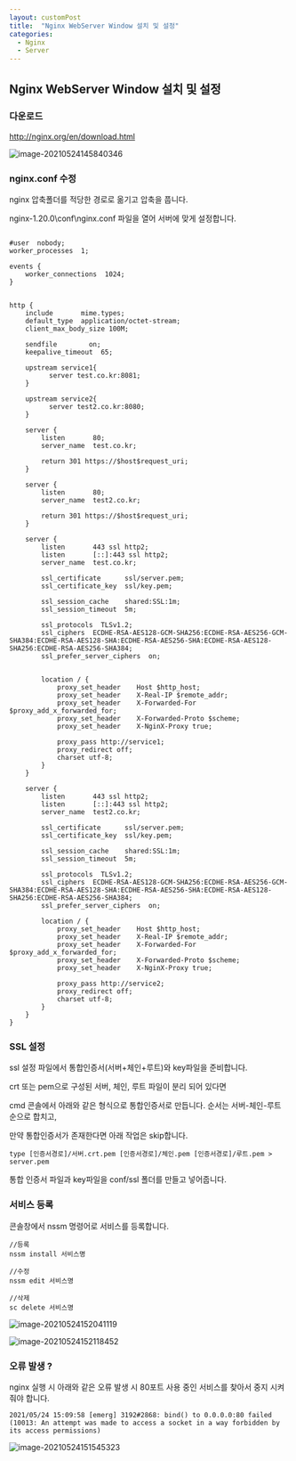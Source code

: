 ```yaml
---
layout: customPost
title:  "Nginx WebServer Window 설치 및 설정"
categories: 
  - Nginx
  - Server
---
```

## Nginx WebServer Window 설치 및 설정

### 다운로드

 http://nginx.org/en/download.html

![image-20210524145840346](https://cdn.jsdelivr.net/gh/donghyeok-dev/donghyeok-dev.github.io@master/assets/images/posts/image-20210524145840346.png)



### nginx.conf 수정

nginx 압축폴더를 적당한 경로로 옮기고 압축을 풉니다.

nginx-1.20.0\conf\nginx.conf 파일을 열어 서버에 맞게 설정합니다.

```

#user  nobody;
worker_processes  1;

events {
    worker_connections  1024;
}


http {
    include       mime.types;
    default_type  application/octet-stream;
	client_max_body_size 100M;

    sendfile        on;
    keepalive_timeout  65;

    upstream service1{
          server test.co.kr:8081;
    }
    
    upstream service2{
          server test2.co.kr:8080;
    }
    
    server {
        listen       80;
        server_name  test.co.kr;

        return 301 https://$host$request_uri;
    }
    
    server {
        listen       80;
        server_name  test2.co.kr;

        return 301 https://$host$request_uri;
    }
    
    server {
        listen       443 ssl http2;
        listen       [::]:443 ssl http2;
        server_name  test.co.kr;

        ssl_certificate      ssl/server.pem;
        ssl_certificate_key  ssl/key.pem;

        ssl_session_cache    shared:SSL:1m;
        ssl_session_timeout  5m;

        ssl_protocols  TLSv1.2;
        ssl_ciphers  ECDHE-RSA-AES128-GCM-SHA256:ECDHE-RSA-AES256-GCM-SHA384:ECDHE-RSA-AES128-SHA:ECDHE-RSA-AES256-SHA:ECDHE-RSA-AES128-SHA256:ECDHE-RSA-AES256-SHA384;
        ssl_prefer_server_ciphers  on;
    

        location / {
            proxy_set_header    Host $http_host;
            proxy_set_header    X-Real-IP $remote_addr;
            proxy_set_header    X-Forwarded-For $proxy_add_x_forwarded_for;
            proxy_set_header    X-Forwarded-Proto $scheme;
            proxy_set_header    X-NginX-Proxy true;
            
            proxy_pass http://service1;
            proxy_redirect off;
            charset utf-8;
        }
    }
    
    server {
        listen       443 ssl http2;
        listen       [::]:443 ssl http2;
        server_name  test2.co.kr;

        ssl_certificate      ssl/server.pem;
        ssl_certificate_key  ssl/key.pem;

        ssl_session_cache    shared:SSL:1m;
        ssl_session_timeout  5m;

        ssl_protocols  TLSv1.2;
        ssl_ciphers  ECDHE-RSA-AES128-GCM-SHA256:ECDHE-RSA-AES256-GCM-SHA384:ECDHE-RSA-AES128-SHA:ECDHE-RSA-AES256-SHA:ECDHE-RSA-AES128-SHA256:ECDHE-RSA-AES256-SHA384;
        ssl_prefer_server_ciphers  on;

        location / {
            proxy_set_header    Host $http_host;
            proxy_set_header    X-Real-IP $remote_addr;
            proxy_set_header    X-Forwarded-For $proxy_add_x_forwarded_for;
            proxy_set_header    X-Forwarded-Proto $scheme;
            proxy_set_header    X-NginX-Proxy true;
            
            proxy_pass http://service2;
            proxy_redirect off;
            charset utf-8;
        }
    }
}

```

### SSL 설정

ssl 설정 파일에서 통합인증서(서버+체인+루트)와 key파일을 준비합니다.

crt 또는 pem으로 구성된 서버, 체인, 루트 파일이 분리 되어 있다면 

cmd 콘솔에서 아래와 같은 형식으로 통합인증서로 만듭니다. 순서는 서버-체인-루트 순으로 합치고,

만약 통합인증서가 존재한다면 아래 작업은 skip합니다.

```
type [인증서경로]/서버.crt.pem [인증서경로]/체인.pem [인증서경로]/루트.pem > server.pem
```

통합 인증서 파일과 key파일을 conf/ssl 폴더를 만들고 넣어줍니다.



### 서비스 등록

콘솔창에서 nssm 명령어로 서비스를 등록합니다.

```
//등록
nssm install 서비스명

//수정
nssm edit 서비스명

//삭제 
sc delete 서비스명
```

![image-20210524152041119](https://cdn.jsdelivr.net/gh/donghyeok-dev/donghyeok-dev.github.io@master/assets/images/posts/image-20210524152041119.png)

![image-20210524152118452](https://cdn.jsdelivr.net/gh/donghyeok-dev/donghyeok-dev.github.io@master/assets/images/posts/image-20210524152118452.png)

### 오류 발생 ?

nginx 실행 시 아래와 같은 오류 발생 시 80포트 사용 중인 서비스를 찾아서 중지 시켜줘야 합니다.

```
2021/05/24 15:09:58 [emerg] 3192#2868: bind() to 0.0.0.0:80 failed (10013: An attempt was made to access a socket in a way forbidden by its access permissions)
```



![image-20210524151545323](https://cdn.jsdelivr.net/gh/donghyeok-dev/donghyeok-dev.github.io@master/assets/images/posts/image-20210524151545323.png)



